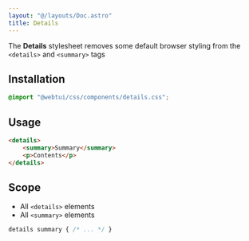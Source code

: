 ```yaml
---
layout: "@/layouts/Doc.astro"
title: Details
---
```


The **Details** stylesheet removes some default browser styling from the `<details>` and `<summary>` tags

## Installation

```css
@import "@webtui/css/components/details.css";
```

## Usage

```html
<details>
    <summary>Summary</summary>
    <p>Contents</p>
</details>
```

## Scope

- All `<details>` elements
- All `<summary>` elements

```css
details summary { /* ... */ }
```
